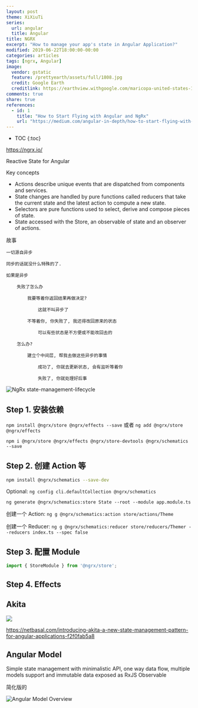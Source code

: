 ```yaml
---
layout: post
theme: XiXiuTi
series: 
  url: angular
  title: Angular
title: NGRX
excerpt: "How to manage your app's state in Angular Application?"
modified: 2019-06-22T18:00:00-00:00
categories: articles
tags: [ngrx, Angular]
image:
  vendor: gstatic
  feature: /prettyearth/assets/full/1808.jpg
  credit: Google Earth
  creditlink: https://earthview.withgoogle.com/maricopa-united-states-1808
comments: true
share: true
references:
  - id: 1
    title: "How to Start Flying with Angular and NgRx"
    url: "https://medium.com/angular-in-depth/how-to-start-flying-with-angular-and-ngrx-b18e84d444aa"
---
```


* TOC
{:toc}

https://ngrx.io/

Reactive State for Angular

Key concepts

* Actions describe unique events that are dispatched from components and services.
* State changes are handled by pure functions called reducers that take the current state and the latest action to compute a new state.
* Selectors are pure functions used to select, derive and compose pieces of state.
* State accessed with the Store, an observable of state and an observer of actions.

故事

    一切源自异步

    同步的话就没什么特殊的了.

    如果是异步

        失败了怎么办

            我要等着你返回结果再做决定?

                这就不叫异步了

            不等着你, 你失败了, 我还得改回原来的状态

                可以有些状态是不方便或不能改回去的

        怎么办?

            建立个中间层, 帮我去做这些异步的事情

                成功了, 你就去更新状态, 会有监听等着你

                失败了, 你就处理好后事

![NgRx state-management-lifecycle](https://ngrx.io/generated/images/guide/store/state-management-lifecycle.png)

## Step 1. 安装依赖

`npm install @ngrx/store @ngrx/effects --save` 或者 `ng add @ngrx/store @ngrx/effects`

`npm i @ngrx/store @ngrx/effects @ngrx/store-devtools @ngrx/schematics --save`

## Step 2. 创建 Action 等

```sh
npm install @ngrx/schematics --save-dev
```

Optional: `ng config cli.defaultCollection @ngrx/schematics`

`ng generate @ngrx/schematics:store State --root --module app.module.ts`

创建一个 Action: `ng g @ngrx/schematics:action store/actions/Theme`

创建一个 Reducer: `ng g @ngrx/schematics:reducer store/reducers/Themer --reducers index.ts --spec false`

## Step 3. 配置 Module

```typescript
import { StoreModule } from '@ngrx/store';
```

## Step 4. Effects

## Akita

![](https://miro.medium.com/max/2000/1*ZvboOQwyeAjPVKdYmaA1dA.png)

https://netbasal.com/introducing-akita-a-new-state-management-pattern-for-angular-applications-f2f0fab5a8

## Angular Model

Simple state management with minimalistic API, one way data flow, multiple models support and immutable data exposed as RxJS Observable

简化版的

![Angular Model Overview](https://tomastrajan.github.io/angular-model-pattern-example/model_graph.074aa5eeeb78d858410b.png)